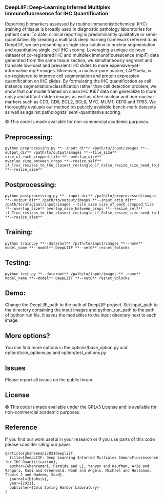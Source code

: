 ### DeepLIIF: Deep-Learning Inferred Multiplex Immunofluoresence for IHC Quantification

Reporting biomarkers assessed by routine immunohistochemical (IHC) staining of tissue is broadly used in diagnostic pathology laboratories for patient care. To date, clinical reporting is predominantly qualitative or semi-quantitative. By creating a multitask deep learning framework referred to as DeepLIIF, we are presenting a single step solution to nuclear segmentation and quantitative single-cell IHC scoring. Leveraging a unique de novo dataset of co-registered IHC and multiplex immunoflourescence (mpIF) data generated from the same tissue section, we simultaneously segment and translate low-cost and prevalent IHC slides to more expensive-yet-informative mpIF images. Moreover, a nuclear-pore marker, LAP2beta, is co-registered to improve cell segmentation and protein expression quantification on IHC slides. By formulating the IHC quantification as cell instance segmentation/classification rather than cell detection problem, we show that our model trained on clean IHC Ki67 data can generalize to more noisy and artifact-ridden images as well as other nuclear and non-nuclear markers such as CD3, CD8, BCL2, BCL6, MYC, MUM1, CD10 and TP53. We thoroughly evaluate our method on publicly available bench-mark datasets as well as against pathologists’ semi-quantitative scoring.

© This code is made available for non-commercial academic purposes.

## Preprocessing:
```
python preprocessing.py **--input_di**r /path/to/input/images **--output_dir** /path/to/output/images **--tile_size** size_of_each_cropped_tile **--overlap_size** overlap_size_between_crops **--resize_self** if_True_resizes_to_the_closest_rectangle_if_False_resize_size_need_to_be_set **--resize_size**
```

## Postprocessing:
```
python postprocessing.py **--input_dir** /path/to/preprocessed/images **--output_dir** /path/to/output/images **--input_orig_dir** /path/to/original/input/images --tile_size size_of_each_cropped_tile **--overlap_size** overlap_size_between_crops **--resize_self** if_True_resizes_to_the_closest_rectangle_if_False_resize_size_need_to_be_set **--resize_size**
```

## Training:
```
python train.py **--dataroot** /path/to/input/images **--name** model_name **--model** DeepLIIF **--netG** resnet_9blocks 
```

## Testing:
```
python test.py **--dataroot** /path/to/input/images **--name** model_name **--model** DeepLIIF **--netG** resnet_9blocks 
```

## Demo:
Change the DeepLIIF_path to the path of DeepLIIF project. Set input_path to the directory containing the input images and python_run_path to the path of python run file. It saves the modalities to the input directory next to each image.

## More options?
You can find more options in the options/base_option.py and option/train_options.py and option/test_options.py

## Issues
Please report all issues on the public forum.

## License
© This code is made available under the GPLv3 License and is available for non-commercial academic purposes. 

## Reference
If you find our work useful in your research or if you use parts of this code please consider citing our paper:
```
@article{ghahremani2021deepliif,
  title={DeepLIIF: Deep Learning-Inferred Multiplex ImmunoFluorescence for IHC Quantification},
  author={Ghahremani, Parmida and Li, Yanyun and Kaufman, Arie and Vanguri, Rami and Greenwald, Noah and Angelo, Michael and Hollmann, Travis J and Nadeem, Saad},
  journal={bioRxiv},
  year={2021},
  publisher={Cold Spring Harbor Laboratory}
}
```
